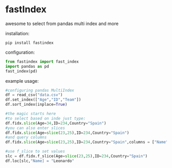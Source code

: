 # fastIndex
awesome to select from pandas multi index and more

installation:
```
pip install fastindex
```
configuration:

```python
from fastindex import fast_index
import pandas as pd
fast_index(pd)
```
example usage:
```python
#configuring pandas MultiIndex
df = read_csv("data.csv")
df.set_index(["Age","ID","Team"])
df.sort_index(inplace=True)

#the magic starts here
#to select based on inde just type:
df.fidx.slice(Age=34,ID=234,Country="Spain")
#you can also enter slices
df.fidx.slice(Age=slice(23,25),ID=234,Country="Spain")
#and query columns
df.fidx.slice(Age=slice(23,25),ID=234,Country="Spain",columns = ["Name"])

#use f_slice to set values
slc = df.fidx.f_slice(Age=slice(23,25),ID=234,Country="Spain")
df.loc[slc,"Name] = "Leonardo"
```
